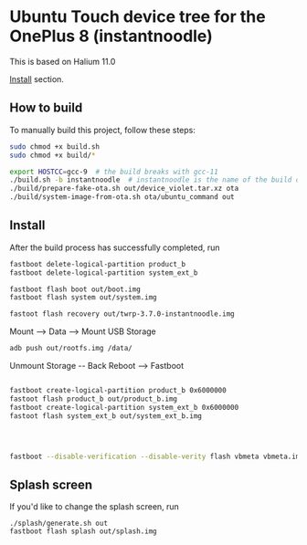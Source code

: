 # Ubuntu Touch device tree for the OnePlus 8 (instantnoodle)

This is based on Halium 11.0

[Install](#install) section.


## How to build

To manually build this project, follow these steps:

```bash
sudo chmod +x build.sh
sudo chmod +x build/*
```

```bash
export HOSTCC=gcc-9  # the build breaks with gcc-11
./build.sh -b instantnoodle  # instantnoodle is the name of the build directory
./build/prepare-fake-ota.sh out/device_violet.tar.xz ota
./build/system-image-from-ota.sh ota/ubuntu_command out
```


## Install

After the build process has successfully completed, run

```bash
fastboot delete-logical-partition product_b
fastboot delete-logical-partition system_ext_b

fastboot flash boot out/boot.img
fastboot flash system out/system.img

fastoot flash recovery out/twrp-3.7.0-instantnoodle.img
```

Mount --> Data --> Mount USB Storage

```bash
adb push out/rootfs.img /data/
```

Unmount Storage -- Back
Reboot --> Fastboot

```bash

fastboot create-logical-partition product_b 0x6000000
fastoot flash product_b out/product_b.img
fastboot create-logical-partition system_ext_b 0x6000000
fastoot flash system_ext_b out/system_ext_b.img




fastboot --disable-verification --disable-verity flash vbmeta vbmeta.img

```



## Splash screen

If you'd like to change the splash screen, run

```
./splash/generate.sh out
fastboot flash splash out/splash.img
```